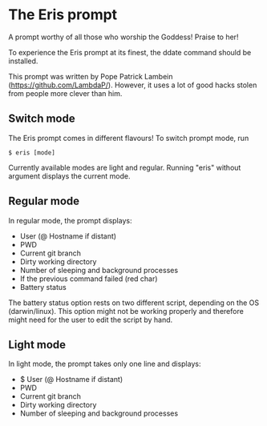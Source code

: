 # The Eris prompt

A prompt worthy of all those who worship the Goddess! Praise to her!

To experience the Eris prompt at its finest, the ddate command should
be installed.

This prompt was written by Pope Patrick Lambein (https://github.com/LambdaP/).
However, it uses a lot of good hacks stolen from people more clever than
him.

## Switch mode

The Eris prompt comes in different flavours! To switch prompt mode, run

    $ eris [mode]

Currently available modes are light and regular. Running "eris" without
argument displays the current mode.

## Regular mode

In regular mode, the prompt displays:

* User (@ Hostname if distant)
* PWD
* Current git branch
* Dirty working directory
* Number of sleeping and background processes
* If the previous command failed (red char)
* Battery status

The battery status option rests on two different script, depending on
the OS (darwin/linux). This option might not be working properly and
therefore might need for the user to edit the script by hand.

## Light mode

In light mode, the prompt takes only one line and displays:

* $ User (@ Hostname if distant)
* PWD
* Current git branch
* Dirty working directory
* Number of sleeping and background processes
